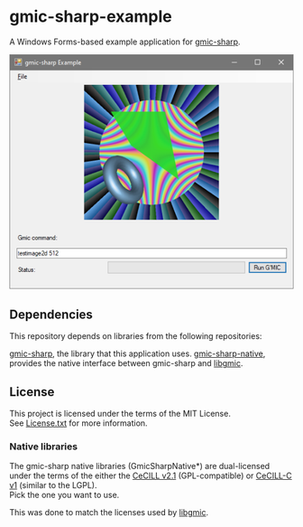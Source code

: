 # gmic-sharp-example

A Windows Forms-based example application for [gmic-sharp](https://github.com/0xC0000054/gmic-sharp).

![Example App UI](images/GmicSharpExample.png "Example App UI")

## Dependencies

This repository depends on libraries from the following repositories:

[gmic-sharp](https://github.com/0xC0000054/gmic-sharp), the library that this application uses.
[gmic-sharp-native](https://github.com/0xC0000054/gmic-sharp-native), provides the native interface between gmic-sharp and [libgmic](https://github.com/dtschump/gmic).

## License

This project is licensed under the terms of the MIT License.   
See [License.txt](License.txt) for more information.

### Native libraries

The gmic-sharp native libraries (GmicSharpNative*) are dual-licensed under the terms of the either the [CeCILL v2.1](https://cecill.info/licences/Licence_CeCILL_V2.1-en.html) (GPL-compatible) or [CeCILL-C v1](https://cecill.info/licences/Licence_CeCILL-C_V1-en.html) (similar to the LGPL).  
Pick the one you want to use.

This was done to match the licenses used by [libgmic](https://github.com/dtschump/gmic).
